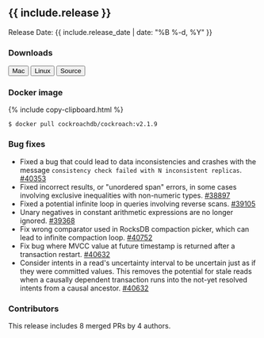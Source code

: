 <h2 id="{{ include.release | slugify }}">{{ include.release }}</h2>

Release Date: {{ include.release_date | date: "%B %-d, %Y" }}

<h3 id="v2-1-9-downloads">Downloads</h3>

<div id="os-tabs" class="clearfix os-tabs_button-outline-primary">
    <a href="https://binaries.cockroachdb.com/cockroach-v2.1.9.darwin-10.9-amd64.tgz"><button id="mac" data-eventcategory="mac-binary-release-notes">Mac</button></a>
    <a href="https://binaries.cockroachdb.com/cockroach-v2.1.9.linux-amd64.tgz"><button id="linux" data-eventcategory="linux-binary-release-notes">Linux</button></a>
    <a href="https://binaries.cockroachdb.com/cockroach-v2.1.9.src.tgz"><button id="source" data-eventcategory="source-release-notes">Source</button></a>
</div>

<h3 id="v2-1-9-docker-image">Docker image</h3>

{% include copy-clipboard.html %}
~~~shell
$ docker pull cockroachdb/cockroach:v2.1.9
~~~

<h3 id="v2-1-9-bug-fixes">Bug fixes</h3>

- Fixed a bug that could lead to data inconsistencies and crashes with the message `consistency check failed with N inconsistent replicas`. [#40353][#40353]
- Fixed incorrect results, or "unordered span" errors, in some cases involving exclusive inequalities with non-numeric types. [#38897][#38897]
- Fixed a potential infinite loop in queries involving reverse scans. [#39105][#39105]
- Unary negatives in constant arithmetic expressions are no longer ignored. [#39368][#39368]
- Fix wrong comparator used in RocksDB compaction picker, which can lead to infinite compaction loop. [#40752][#40752]
- Fix bug where MVCC value at future timestamp is returned after a transaction restart. [#40632][#40632]
- Consider intents in a read's uncertainty interval to be uncertain just as if they were committed values. This removes the potential for stale reads when a causally dependent transaction runs into the not-yet resolved intents from a causal ancestor. [#40632][#40632]

<h3 id="v2-1-9-contributors">Contributors</h3>

This release includes 8 merged PRs by 4 authors.

[#38897]: https://github.com/cockroachdb/cockroach/pull/38897
[#39105]: https://github.com/cockroachdb/cockroach/pull/39105
[#39368]: https://github.com/cockroachdb/cockroach/pull/39368
[#40353]: https://github.com/cockroachdb/cockroach/pull/40353
[#40632]: https://github.com/cockroachdb/cockroach/pull/40632
[#40680]: https://github.com/cockroachdb/cockroach/pull/40680
[#40711]: https://github.com/cockroachdb/cockroach/pull/40711
[#40752]: https://github.com/cockroachdb/cockroach/pull/40752

